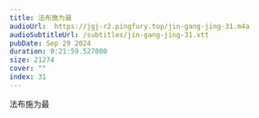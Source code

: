 ```yaml
---
title: 法布施为最
audioUrl:  https://jgj-r2.pingfury.top/jin-gang-jing-31.m4a
audioSubtitleUrl: /subtitles/jin-gang-jing-31.vtt
pubDate: Sep 29 2024
duration: 0:21:59.527000
size: 21274
cover: ""
index: 31
---
```

法布施为最